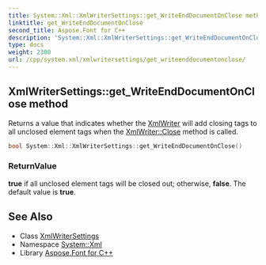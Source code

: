 ```yaml
---
title: System::Xml::XmlWriterSettings::get_WriteEndDocumentOnClose method
linktitle: get_WriteEndDocumentOnClose
second_title: Aspose.Font for C++
description: 'System::Xml::XmlWriterSettings::get_WriteEndDocumentOnClose method. Returns a value that indicates whether the XmlWriter will add closing tags to all unclosed element tags when the XmlWriter::Close method is called in C++.'
type: docs
weight: 2300
url: /cpp/system.xml/xmlwritersettings/get_writeenddocumentonclose/
---
```

## XmlWriterSettings::get_WriteEndDocumentOnClose method


Returns a value that indicates whether the [XmlWriter](../../xmlwriter/) will add closing tags to all unclosed element tags when the [XmlWriter::Close](../../xmlwriter/close/) method is called.

```cpp
bool System::Xml::XmlWriterSettings::get_WriteEndDocumentOnClose()
```


### ReturnValue

**true** if all unclosed element tags will be closed out; otherwise, **false**. The default value is **true**.

## See Also

* Class [XmlWriterSettings](../)
* Namespace [System::Xml](../../)
* Library [Aspose.Font for C++](../../../)
